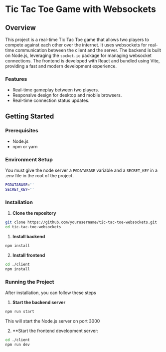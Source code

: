 # Tic Tac Toe Game with Websockets

## Overview

This project is a real-time Tic Tac Toe game that allows two players to compete against each other over the internet. It uses websockets for real-time communication between the client and the server. The backend is built on Node.js, leveraging the `socket.io` package for managing websocket connections. The frontend is developed with React and bundled using Vite, providing a fast and modern development experience.

### Features

- Real-time gameplay between two players.
- Responsive design for desktop and mobile browsers.
- Real-time connection status updates.

## Getting Started

### Prerequisites
- Node.js
- npm or yarn

### Environment Setup
You must give the node server a `PGDATABASE` variable and a `SECRET_KEY` in a .env file in the root of the project.
```bash
PGDATABASE=''
SECRET_KEY=''
```

### Installation

1. **Clone the repository**

```bash
git clone https://github.com/yourusername/tic-tac-toe-websockets.git
cd tic-tac-toe-websockets
```

1. **Install backend**
```bash
npm install
```

2. **Install frontend**
```bash
cd ./client
npm install
```

### Running the Project
After installation, you can follow these steps

1. **Start the backend server**
```bash
npm run start
```
This will start the Node.js server on port 3000

2. **Start the frontend development server:
```bash
cd ./client
npm run dev
```